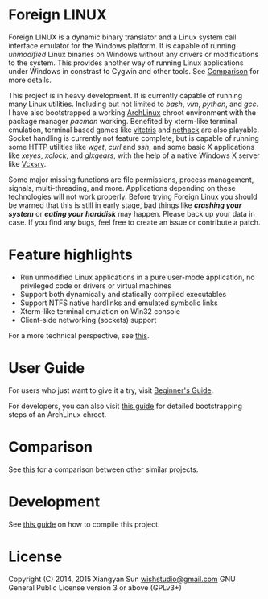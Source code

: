 Foreign LINUX
======

Foreign LINUX is a dynamic binary translator and a Linux system call interface emulator for the Windows platform. It is capable of running *unmodified* Linux binaries on Windows without any drivers or modifications to the system. This provides another way of running Linux applications under Windows in constrast to Cygwin and other tools. See [Comparison](https://github.com/wishstudio/flinux/wiki/Comparison) for more details.

This project is in heavy development. It is currently capable of running many Linux utilities. Including but not limited to *bash*, *vim*, *python*, and *gcc*. I have also bootstrapped a working [ArchLinux](http://www.archlinux.org/) chroot environment with the package manager *pacman* working. Benefited by xterm-like terminal emulation, terminal based games like [vitetris](www.victornils.net/tetris/) and [nethack](http://www.nethack.org) are also playable. Socket handling is currently not feature complete, but is capable of running some HTTP utilities like *wget*, *curl* and *ssh*, and some basic X applications like *xeyes*, *xclock*, and *glxgears*, with the help of a native Windows X server like [Vcxsrv](sourceforge.net/projects/vcxsrv/).

Some major missing functions are file permissions, process management, signals, multi-threading, and more. Applications depending on these technologies will not work properly. Before trying Foreign Linux you should be warned that this is still in early stage, bad things like ***crashing your system*** or ***eating your harddisk*** may happen. Please back up your data in case. If you find any bugs, feel free to create an issue or contribute a patch.

Feature highlights
======
* Run unmodified Linux applications in a pure user-mode application, no privileged code or drivers or virtual machines
* Support both dynamically and statically compiled executables
* Support NTFS native hardlinks and emulated symbolic links
* Xterm-like terminal emulation on Win32 console
* Client-side networking (sockets) support

For a more technical perspective, see [this](https://github.com/wishstudio/flinux/wiki/Features).

User Guide
=====
For users who just want to give it a try, visit [Beginner's Guide](https://github.com/wishstudio/flinux/wiki/Beginnner's-Guide).

For developers, you can also visit [this guide](https://github.com/wishstudio/flinux/wiki/ArchLinux-installation-steps) for detailed bootstrapping steps of an ArchLinux chroot.

Comparison
=====
See [this](https://github.com/wishstudio/flinux/wiki/Comparison) for a comparison between other similar projects.

Development
======
See [this guide](https://github.com/wishstudio/flinux/wiki/Development) on how to compile this project.

License
======
Copyright (C) 2014, 2015 Xiangyan Sun <wishstudio@gmail.com>
GNU General Public License version 3 or above (GPLv3+)
